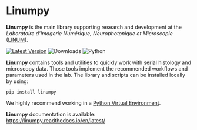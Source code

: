 # Linumpy

**Linumpy** is the main library supporting research and development at the *Laboratoire d'Imagerie Numérique, Neurophotonique et Microscopie* ([LINUM]).

[![Latest Version](https://pypip.in/version/linumpy/badge.svg)](https://pypi.python.org/pypi/linumpy/) ![Downloads](https://pypip.in/download/linumpy/badge.svg) ![Python](https://pypip.in/py_versions/linumpy/badge.svg)

**Linumpy** contains tools and utilities to quickly work with serial histology and microscopy data. Those tools implement the recommended workflows and parameters used in the lab. The library and scripts can be installed locally by using:

```
pip install linumpy
```

We highly recommend working in a [Python Virtual Environment].

[LINUM]:https://linum.info.uqam.ca
[Python Virtual Environment]:https://virtualenv.pypa.io/en/latest/

**Linumpy** documentation is available: https://linumpy.readthedocs.io/en/latest/
